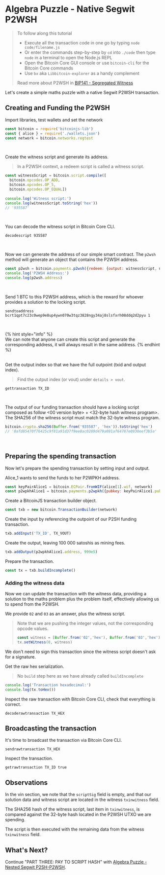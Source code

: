 # Algebra Puzzle - Native Segwit P2WSH

> To follow along this tutorial
>
> * Execute all the transaction code in one go by typing `node code/filename.js`   
> * Or enter the commands step-by-step by `cd` into `./code` then type `node` in a terminal to open the Node.js REPL   
> * Open the Bitcoin Core GUI console or use `bitcoin-cli` for the Bitcoin Core commands
> * Use `bx` aka `Libbitcoin-explorer` as a handy complement 
>
> Read more about P2WSH in [BIP141 - Segregated Witness](https://github.com/bitcoin/bips/blob/master/bip-0141.mediawiki#p2wsh)

Let's create a simple maths puzzle with a native Segwit P2WSH transaction.

## Creating and Funding the P2WSH

Import libraries, test wallets and set the network
```javascript
const bitcoin = require('bitcoinjs-lib')
const { alice } = require('./wallets.json')
const network = bitcoin.networks.regtest
```
&nbsp;

Create the witness script and generate its address.
> In a P2WSH context, a redeem script is called a witness script.
```javascript
const witnessScript = bitcoin.script.compile([
  bitcoin.opcodes.OP_ADD,
  bitcoin.opcodes.OP_5,
  bitcoin.opcodes.OP_EQUAL])
  
console.log('Witness script:')  
console.log(witnessScript.toString('hex'))
// '935587'  
```
&nbsp;

You can decode the witness script in Bitcoin Core CLI.
```shell
decodescript 935587
```
&nbsp;

Now we can generate the address of our simple smart contract.
The `p2wsh` method will generate an object that contains the P2WSH address.
```javascript
const p2wsh = bitcoin.payments.p2wsh({redeem: {output: witnessScript, network}, network})
console.log('P2WSH Address:')
console.log(p2wsh.address)
```
&nbsp;

Send 1 BTC to this P2WSH address, which is the reward for whoever provides a solution to the locking script.
```shell
sendtoaddress bcrt1qpt7c23c0wep9e8up4ywn070w3tqz3828ngy34aj8slsfxrh08ddq2d2pyu 1
```
&nbsp;

{% hint style="info" %}  
We can note that anyone can create this script and generate the corresponding address, it will always result in the same address.
{% endhint %}  
&nbsp;

Get the output index so that we have the full outpoint \(txid and output index\).
> Find the output index \(or vout\) under `details > vout`.
```shell
gettransaction TX_ID
```
&nbsp;

The output of our funding transaction should have a locking script composed as follow \<00 version byte\> + \<32-byte hash witness program\>.
The SHA256 of the witness script must match the 32-byte witness program.
```javascript
bitcoin.crypto.sha256(Buffer.from('935587', 'hex')).toString('hex')
// '0afd85470f76425c9f81a91d37f9ee8ac0289d479a091af64787e0930eef3b5a'
```
&nbsp;


## Preparing the spending transaction

Now let's prepare the spending transaction by setting input and output.

Alice\_1 wants to send the funds to her P2WPKH address.
```javascript
const keyPairAlice1 = bitcoin.ECPair.fromWIF(alice[1].wif, network)
const p2wpkhAlice1 = bitcoin.payments.p2wpkh({pubkey: keyPairAlice1.publicKey, network})
```

Create a BitcoinJS transaction builder object.

```javascript
const txb = new bitcoin.TransactionBuilder(network)
```

Create the input by referencing the outpoint of our P2SH funding transaction.

```javascript
txb.addInput('TX_ID', TX_VOUT)
```

Create the output, leaving 100 000 satoshis as mining fees.

```javascript
txb.addOutput(p2wpkhAlice1.address, 999e5)
```

Prepare the transaction.

```javascript
const tx = txb.buildIncomplete()
```

### Adding the witness data

Now we can update the transaction with the witness data, providing a solution to the maths problem plus the problem itself, effectively allowing us to spend from the P2WSH.

We provide `02` and `03` as an answer, plus the witness script.

> Note that we are pushing the integer values, not the corresponding opcode values.
>
> ```javascript
> const witness = [Buffer.from('02','hex'), Buffer.from('03','hex'), p2wsh.redeem.output]
> tx.setWitness(0, witness)
> ```

We don't need to sign this transaction since the witness script doesn't ask for a signature.

Get the raw hex serialization.
> No `build` step here as we have already called `buildIncomplete`
```javascript
console.log('Transaction hexadecimal:')
console.log(tx.toHex())
```

Inspect the raw transaction with Bitcoin Core CLI, check that everything is correct.

```shell
decoderawtransaction TX_HEX
```

## Broadcasting the transaction

It's time to broadcast the transaction via Bitcoin Core CLI.
```shell
sendrawtransaction TX_HEX
```

Inspect the transaction.
```shell
getrawtransaction TX_ID true
```

## Observations

In the vin section, we note that the `scriptSig` field is empty, and that our solution data and witness script are located in the witness `txinwitness` field.

The SHA256 hash of the witness script, last item in `txinwitness`, is compared against the 32-byte hash located in the P2WSH UTXO we are spending.

The script is then executed with the remaining data from the witness `txinwitness` field.

## What's Next?

Continue "PART THREE: PAY TO SCRIPT HASH" with [Algebra Puzzle - Nested Segwit P2SH-P2WSH](algebra_puzzle_np2wsh.md).

